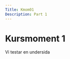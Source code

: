```yaml
---
Title: Kmom01
Description: Part 1
---
```


Kursmoment 1
==================

Vi testar en undersida
